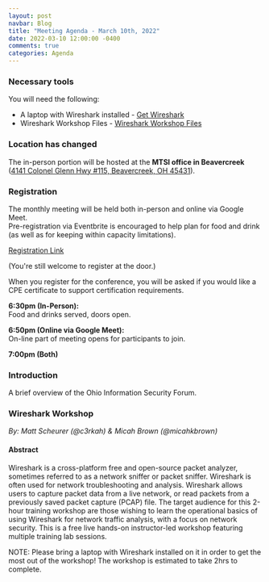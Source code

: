 ```yaml
---
layout: post
navbar: Blog
title: "Meeting Agenda - March 10th, 2022"
date: 2022-03-10 12:00:00 -0400
comments: true
categories: Agenda
---
```

### Necessary tools

You will need the following:  

* A laptop with Wireshark installed - [Get Wireshark](https://www.wireshark.org/download.html)  
* Wireshark Workshop Files - [Wireshark Workshop Files](/files/Wireshark_Workshop_v1_0_1.zip)  


### Location has changed
The in-person portion will be hosted at the **MTSI office in Beavercreek** ([4141 Colonel Glenn Hwy #115, Beavercreek, OH 45431](https://www.google.com/maps/place/4141+Colonel+Glenn+Hwy+%23+115,+Beavercreek,+OH+45431/)).


### Registration  
The monthly meeting will be held both in-person and online via Google Meet.  
Pre-registration via Eventbrite is encouraged to help plan for food and drink (as well as for keeping within capacity limitations).  

[Registration Link](https://www.eventbrite.com/e/288268899037)  

(You're still welcome to register at the door.)

When you register for the conference, you will be asked if you would like a CPE certificate to support certification requirements.  

**6:30pm (In-Person):**  
Food and drinks served, doors open.  

**6:50pm (Online via Google Meet):**  
On-line part of meeting opens for participants to join.  

**7:00pm (Both)**  

### Introduction

A brief overview of the Ohio Information Security Forum.

### **Wireshark Workshop**
_By: Matt Scheurer (@c3rkah) & Micah Brown (@micahkbrown)_

#### Abstract

Wireshark is a cross-platform free and open-source packet analyzer, sometimes referred to as a network sniffer or packet sniffer. Wireshark is often used for network troubleshooting and analysis. Wireshark allows users to capture packet data from a live network, or read packets from a previously saved packet capture (PCAP) file. The target audience for this 2-hour training workshop are those wishing to learn the operational basics of using Wireshark for network traffic analysis, with a focus on network security. This is a free live hands-on instructor-led workshop featuring multiple training lab sessions.

NOTE: Please bring a laptop with Wireshark installed on it in order to get the most out of the workshop! The workshop is estimated to take 2hrs to complete.
